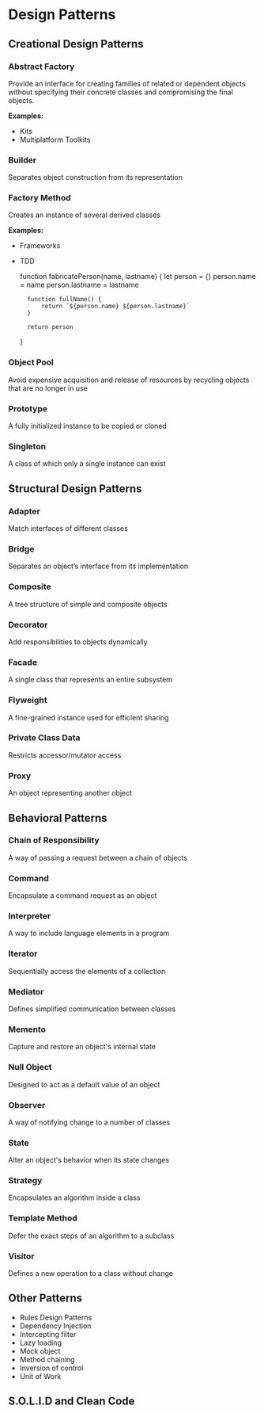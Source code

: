 # Design Patterns

## Creational Design Patterns

###  Abstract Factory

Provide an interface for creating families of related or dependent objects without specifying their concrete classes and compromising the final objects.

**Examples:**
- Kits
- Multiplatform Toolkits

###  Builder

Separates object construction from its representation

###  Factory Method

Creates an instance of several derived classes

**Examples:**
- Frameworks
- TDD

    function fabricatePerson(name, lastname) {
    	let person = {}
    	person.name = name
    	person.lastname = lastname
        
        function fullName() {
    		return `${person.name} ${person.lastname}`
    	}
    
    	return person
    }

###  Object Pool 

Avoid expensive acquisition and release of resources by recycling objects that are no longer in use

###  Prototype

A fully initialized instance to be copied or cloned

###  Singleton

A class of which only a single instance can exist

## Structural Design Patterns

### Adapter

Match interfaces of different classes

### Bridge

Separates an object’s interface from its implementation

### Composite

A tree structure of simple and composite objects

### Decorator

Add responsibilities to objects dynamically

### Facade

A single class that represents an entire subsystem

### Flyweight

A fine-grained instance used for efficient sharing

### Private Class Data

Restricts accessor/mutator access

### Proxy

An object representing another object

## Behavioral Patterns

### Chain of Responsibility

A way of passing a request between a chain of objects

### Command

Encapsulate a command request as an object

### Interpreter

A way to include language elements in a program

### Iterator

Sequentially access the elements of a collection

### Mediator

Defines simplified communication between classes

### Memento

Capture and restore an object's internal state

### Null Object

Designed to act as a default value of an object

### Observer

A way of notifying change to a number of classes

### State

Alter an object's behavior when its state changes

### Strategy

Encapsulates an algorithm inside a class

### Template Method

Defer the exact steps of an algorithm to a subclass

### Visitor

Defines a new operation to a class without change


## Other Patterns

-   Rules Design Patterns
-   Dependency Injection
-   Intercepting filter
-   Lazy loading
-   Mock object
-   Method chaining
-   Inversion of control
-   Unit of Work

## S.O.L.I.D and Clean Code
<!--stackedit_data:
eyJoaXN0b3J5IjpbMzE2OTAyNjg2LDQ2MDU1NzU4MF19
-->